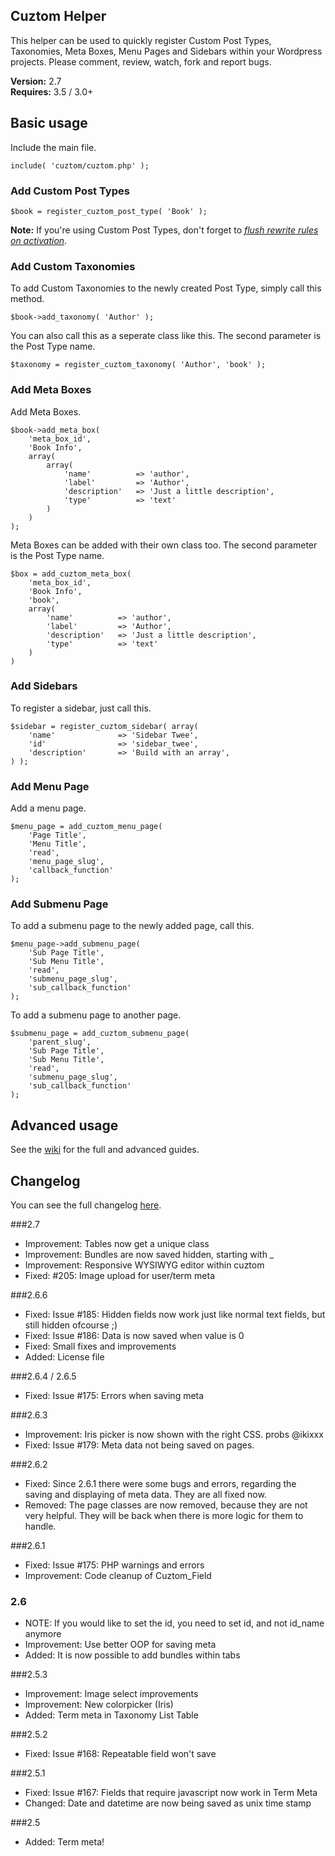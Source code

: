 ## Cuztom Helper

This helper can be used to quickly register Custom Post Types, Taxonomies, Meta Boxes, Menu Pages and Sidebars within your Wordpress projects. Please comment, review, watch, fork and report bugs.

**Version:** 2.7  
**Requires:** 3.5 / 3.0+  

## Basic usage

Include the main file.
	
	include( 'cuztom/cuztom.php' );
   
### Add Custom Post Types
	
	$book = register_cuztom_post_type( 'Book' );

**Note:** If you're using Custom Post Types, don't forget to *[flush rewrite rules on activation](http://codex.wordpress.org/Function_Reference/register_post_type#Flushing_Rewrite_on_Activation "Flushing Rewrite Rules on Activation")*.

### Add Custom Taxonomies
	
To add Custom Taxonomies to the newly created Post Type, simply call this method.

	$book->add_taxonomy( 'Author' );
			
You can also call this as a seperate class like this. The second parameter is the Post Type name.

	$taxonomy = register_cuztom_taxonomy( 'Author', 'book' );

### Add Meta Boxes
	
Add Meta Boxes.

	$book->add_meta_box( 
		'meta_box_id',
		'Book Info', 
		array(
			array(
				'name' 			=> 'author',
				'label' 		=> 'Author',
				'description'	=> 'Just a little description',
				'type'			=> 'text'
			)
		)
	);
	
Meta Boxes can be added with their own class too. The second parameter is the Post Type name.

	$box = add_cuztom_meta_box(  
		'meta_box_id',
		'Book Info', 
		'book',
		array(
			'name' 			=> 'author',
			'label' 		=> 'Author',
			'description'	=> 'Just a little description',
			'type'			=> 'text'
		)
	)
	
### Add Sidebars

To register a sidebar, just call this.

	$sidebar = register_cuztom_sidebar( array(
		'name'				=> 'Sidebar Twee',
		'id'				=> 'sidebar_twee',
		'description'		=> 'Build with an array',
	) );

### Add Menu Page

Add a menu page.

	$menu_page = add_cuztom_menu_page(
		'Page Title', 
		'Menu Title', 
		'read', 
		'menu_page_slug', 
		'callback_function'
	);
	
### Add Submenu Page

To add a submenu page to the newly added page, call this.

	$menu_page->add_submenu_page(
		'Sub Page Title',
		'Sub Menu Title',
		'read', 
		'submenu_page_slug', 
		'sub_callback_function'
	);

To add a submenu page to another page.

	$submenu_page = add_cuztom_submenu_page(
		'parent_slug',
		'Sub Page Title',
		'Sub Menu Title',
		'read', 
		'submenu_page_slug', 
		'sub_callback_function'
	);
	
## Advanced usage
See the <a href="https://github.com/Gizburdt/Wordpress-Cuztom-Helper/wiki">wiki</a> for the full and advanced guides.

## Changelog
You can see the full changelog <a href="https://github.com/Gizburdt/Wordpress-Cuztom-Helper/wiki/Changelog">here</a>.

###2.7
* Improvement: Tables now get a unique class
* Improvement: Bundles are now saved hidden, starting with _
* Improvement: Responsive WYSIWYG editor within cuztom
* Fixed: #205: Image upload for user/term meta

###2.6.6
* Fixed: Issue #185: Hidden fields now work just like normal text fields, but still hidden ofcourse ;)
* Fixed: Issue #186: Data is now saved when value is 0
* Fixed: Small fixes and improvements
* Added: License file

###2.6.4 / 2.6.5
* Fixed: Issue #175: Errors when saving meta

###2.6.3
* Improvement: Iris picker is now shown with the right CSS. probs @ikixxx
* Fixed: Issue #179: Meta data not being saved on pages. 

###2.6.2
* Fixed: Since 2.6.1 there were some bugs and errors, regarding the saving and displaying of meta data. They are all fixed now.
* Removed: The page classes are now removed, because they are not very helpful. They will be back when there is more logic for them to handle.

###2.6.1
* Fixed: Issue #175: PHP warnings and errors
* Improvement: Code cleanup of Cuztom_Field

### 2.6
* NOTE: If you would like to set the id, you need to set id, and not id_name anymore
* Improvement: Use better OOP for saving meta
* Added: It is now possible to add bundles within tabs

###2.5.3
* Improvement: Image select improvements
* Improvement: New colorpicker (Iris)
* Added: Term meta in Taxonomy List Table

###2.5.2
* Fixed: Issue #168: Repeatable field won't save

###2.5.1
* Fixed: Issue #167: Fields that require javascript now work in Term Meta
* Changed: Date and datetime are now being saved as unix time stamp

###2.5
* Added: Term meta!